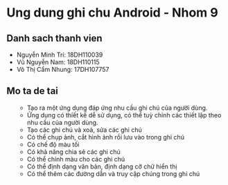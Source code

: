 # Ung dung ghi chu Android - Nhom 9
## Danh sach thanh vien
* Nguyễn Minh Trí: 18DH110039
* Vũ Nguyễn Nam: 18DH110115
* Võ Thị Cẩm Nhung: 17DH107757
## Mo ta de tai
<ul>
    <ul>
        <li> Tạo ra một ứng dụng đáp ứng nhu cầu ghi chú của người dùng. </li>
        <li> Ứng dụng có thiết kế dễ sử dụng, có thể tuỳ chỉnh các thiết lập theo nhu cầu của người dùng. </li>   
        <li> Tạo các ghi chú và xoá, sửa các ghi chú</li>
        <li> Có thể chụp ảnh, cắt hình ảnh rồi lưu vào trong ghi chú </li>
        <li> Có chế độ màu tối </li>
        <li> Có khả năng chia sẻ các ghi chú</li>
        <li> Có thể chỉnh màu cho các ghi chú</li>
        <li> Có thể định dạng văn bản, định dạng cỡ chữ hiển thị</li>
        <li> Có thể thêm các đường dẫn và truy cập chúng trong ghi chú</li>
    </ul>
</ul>
